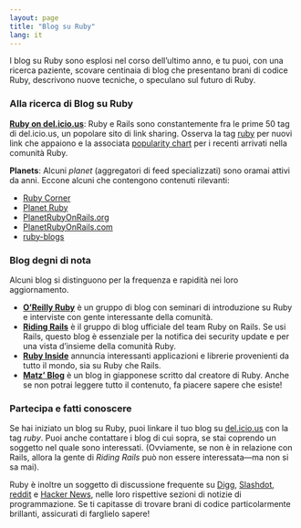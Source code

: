 ```yaml
---
layout: page
title: "Blog su Ruby"
lang: it
---
```


I blog su Ruby sono esplosi nel corso dell’ultimo anno, e tu puoi, con
una ricerca paziente, scovare centinaia di blog che presentano brani di
codice Ruby, descrivono nuove tecniche, o speculano sul futuro di Ruby.

### Alla ricerca di Blog su Ruby

[**Ruby on del.icio.us**][1]\: Ruby e Rails sono constantemente fra le
prime 50 tag di del.icio.us, un popolare sito di link sharing. Osserva
la tag [ruby][1] per nuovi link che appaiono e la associata [popularity
chart][2] per i recenti arrivati nella comunità Ruby.

**Planets**\: Alcuni *planet* (aggregatori di feed specializzati) sono oramai attivi da anni. Eccone alcuni che contengono contenuti rilevanti:

* [Ruby Corner][4]
* [Planet Ruby][5]
* [PlanetRubyOnRails.org][6]
* [PlanetRubyOnRails.com][7]
* [ruby-blogs][8]

### Blog degni di nota

Alcuni blog si distinguono per la frequenza e rapidità nei loro
aggiornamento.

* [**O’Reilly Ruby**][9] è un gruppo di blog con seminari di
  introduzione su Ruby e interviste con gente interessante della
  comunità.
* [**Riding Rails**][10] è il gruppo di blog ufficiale del team Ruby on
  Rails. Se usi Rails, questo blog è essenziale per la notifica dei
  security update e per una vista d’insieme della comunità Ruby.
* [**Ruby Inside**][11] annuncia interessanti applicazioni e librerie
  provenienti da tutto il mondo, sia su Ruby che Rails.
* [**Matz’ Blog**][12] è un blog in giapponese scritto dal creatore di
  Ruby. Anche se non potrai leggere tutto il contenuto, fa piacere
  sapere che esiste!

### Partecipa e fatti conoscere

Se hai iniziato un blog su Ruby, puoi linkare il tuo blog su
[del.icio.us][13] con la tag *ruby*. Puoi anche contattare i blog di cui
sopra, se stai coprendo un soggetto nel quale sono interessati.
(Ovviamente, se non è in relazione con Rails, allora la gente di *Riding
Rails* può non essere interessata—ma non si sa mai).

Ruby è inoltre un soggetto di discussione frequente su [Digg][14],
[Slashdot][15], [reddit][16] e [Hacker News][17], nelle loro rispettive
sezioni di notizie di programmazione. Se ti capitasse di trovare brani
di codice particolarmente brillanti, assicurati di farglielo sapere!



[1]: http://del.icio.us/tag/ruby
[2]: http://del.icio.us/popular/ruby
[3]: http://technorati.com/search/ruby
[4]: http://rubycorner.com
[5]: http://planetruby.0x42.net/
[6]: http://www.planetrubyonrails.org/
[7]: http://www.planetrubyonrails.com/
[8]: http://ruby-blogs.com/
[9]: http://oreillynet.com/ruby/
[10]: http://weblog.rubyonrails.org/
[11]: http://www.rubyinside.com/
[12]: http://www.rubyist.net/~matz/
[13]: http://del.icio.us
[14]: http://digg.com/programming
[15]: http://developers.slashdot.org/
[16]: http://www.reddit.com/r/ruby
[17]: http://news.ycombinator.com/
